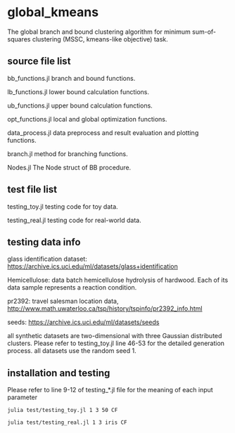 # global_kmeans
 The global branch and bound clustering algorithm for minimum sum-of-squares clustering (MSSC, kmeans-like objective) task.

## source file list
bb_functions.jl branch and bound functions.

lb_functions.jl lower bound calculation functions.

ub_functions.jl upper bound calculation functions.

opt_functions.jl local and global optimization functions.

data_process.jl data preprocess and result evaluation and plotting functions.

branch.jl method for branching functions.

Nodes.jl The Node struct of BB procedure.

## test file list
testing_toy.jl testing code for toy data. 

testing_real.jl testing code for real-world data.

## testing data info
glass identification dataset: https://archive.ics.uci.edu/ml/datasets/glass+identification

Hemicellulose: data batch hemicellulose hydrolysis of hardwood. Each of its data sample represents a reaction condition.

pr2392: travel salesman location data, http://www.math.uwaterloo.ca/tsp/history/tspinfo/pr2392_info.html

seeds: https://archive.ics.uci.edu/ml/datasets/seeds

all synthetic datasets are two-dimensional with three Gaussian distributed clusters. Please refer to testing_toy.jl line 46-53 for the detailed generation process. all datasets use the random seed 1.

## installation and testing
Please refer to line 9-12 of testing_*.jl file for the meaning of each input parameter 
```shell
julia test/testing_toy.jl 1 3 50 CF

julia test/testing_real.jl 1 3 iris CF
```